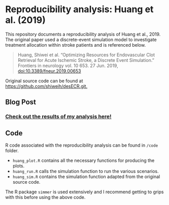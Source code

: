 # Reproducibility analysis: Huang et al. (2019)

This repository documents a reproducibility analysis of Huang et al., 2019. The original paper used a discrete-event simulation model to investigate treatment allocation within stroke patients and is referenced below.

> Huang, Shiwei et al. “Optimizing Resources for Endovascular Clot Retrieval for Acute Ischemic Stroke, a Discrete Event Simulation.” Frontiers in neurology vol. 10 653. 27 Jun. 2019, <doi:10.3389/fneur.2019.00653>

Original source code can be found at <https://github.com/shiweih/desECR.git.>

## Blog Post

### [Check out the results of my analysis here!](https://tbslater.github.io/public-health-simulation/posts/reproducing-huang-et-al/huang-blog-post.html)

## Code

R code associated with the reproducibility analysis can be found in `/code` folder.

-   `huang_plot.R` contains all the necessary functions for producing the plots. 
-   `huang_run.R` calls the simulation function to run the various scenarios. 
-   `huang_sim.R` contains the simulation function adapted from the original source code. 

The R package `simmer` is used extensively and I recommend getting to grips with this before using the above code. 
